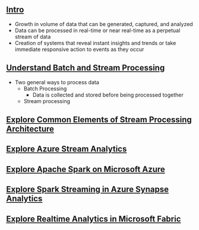 ## [Intro](https://learn.microsoft.com/en-us/training/modules/explore-fundamentals-stream-processing/1-introduction)
- Growth in volume of data that can be generated, captured, and analyzed
- Data can be processed in real-time or near real-time as a perpetual stream of data
- Creation of systems that reveal instant insights and trends or take immediate responsive action to events as they occur

## [Understand Batch and Stream Processing](https://learn.microsoft.com/en-us/training/modules/explore-fundamentals-stream-processing/2-batch-stream)
- Two general ways to process data
    - Batch Processing
        - Data is collected and stored before being processed together 
    - Stream processing

## [Explore Common Elements of Stream Processing Architecture]()

## [Explore Azure Stream Analytics]()

## [Explore Apache Spark on Microsoft Azure]()

## [Explore Spark Streaming in Azure Synapse Analytics]()

## [Explore Realtime Analytics in Microsoft Fabric]()